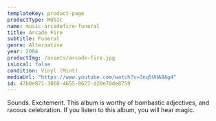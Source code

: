 ```yaml
---
templateKey: product-page
productType: MUSIC
name: music-arcadefire-funeral
title: Arcade Fire
subtitle: Funeral
genre: Alternative
year: 2004
productImg: /assets/arcade-fire.jpg
isLocal: false
condition: Vinyl (Mint)
mediaUrl: "https://www.youtube.com/watch?v=3nq5UHA8Ag4"
id: 47b0e871-3068-4b55-8627-d20e70de8759
---
```


Sounds. Excitement. This album is worthy of bombastic adjectives, and racous celebration. If you listen to this album, you will hear magic.
